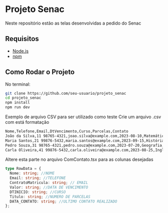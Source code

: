 # Projeto Senac
Neste repositório estão as telas desenvolvidas a pedido do Senac

## Requisitos

-  [Node.js](https://nodejs.org/)
-  [npm](https://www.npmjs.com/)

## Como Rodar o Projeto
No terminal:

   ```bash
   git clone https://github.com/seu-usuario/projeto_senac
   cd projeto_senac
   npm install
   npm run dev
```

Exemplo de arquivo CSV para ser utilizado como teste 
   Crie um arquivo .csv com está formatação
   ```makefile
   Nome,Telefone,Email,DtVencimento,Curso,Parcelas,Contato
   João da Silva,11 98765-4321,joao.silva@example.com,2023-08-10,Matemática,5,Sim
   Maria Santos,21 99876-5432,maria.santos@example.com,2023-09-15,História,3,Não
   Pedro Souza,31 98765-4321,pedro.souza@example.com,2023-07-20,Geografia,2,Sim
   Carla Oliveira,41 99876-5432,carla.oliveira@example.com,2023-08-25,Inglês,4,Sim
   ```
Altere esta parte no arquivo ComContato.tsx para as colunas desejadas
```TypeScript
type RowData = {
  Nome: string; //NOME
  Email: string; //TELEFONE
  ContratoMatricula: string; // EMAIL
  Valor: string; //DATA DE VENCIMENTO
  DTINICIO: string; //CURSO
  Titulo: string; //NUMERO DE PARCELAS
  DATA_CONTATO: string; //ULTIMO CONTATO REALIZADO
};
